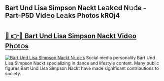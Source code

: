 ## Bart Und Lisa Simpson Nackt Le𝚊k𝚎d N𝚞𝚍e - Part-P5D Vid𝚎o Le𝚊ks Photos kROj4

# <h2><a href="http://fb5a28.evod.top/?m=Bart+Und+Lisa+Simpson+Nackt">🔗 👉🔴 Bart Und Lisa Simpson Nackt Vid𝚎o Ph𝚘t𝚘s</a></h2>

[![Bart Und Lisa Simpson Nackt N𝚞d𝚎s](https://i.imgur.com/8V9OHl7.gif)](http://fb5a28.evod.top/?m=Bart+Und+Lisa+Simpson+Nackt)
Social media personality Bart Und Lisa Simpson Nackt specializing in dance and lifestyle content. Many public figures Bart Und Lisa Simpson Nackt have made significant contributions to society. 
